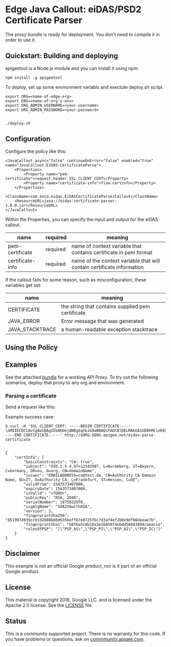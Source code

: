 # Edge Java Callout: eiDAS/PSD2 Certificate Parser

The proxy bundle is ready for deployment. You don't need to compile it in order to use it.

## Quickstart: Building and deploying


apigeetool is a Node.js module and you can install it using npm:

```
npm install -g apigeetool
```

To deploy, set up some environment variabls and exectute deploy.sh script.


```
export ORG=<name-of-edge-org>
export ENV=<name-of-org's-env>
export ORG_ADMIN_USERNAME=<your-username>
export ORG_ADMIN_PASSWORD=<your-password>


./deploy.sh
```

## Configuration

Configure the policy like this:

```
<JavaCallout async="false" continueOnError="false" enabled="true" name="JavaCallout.EiDAS-CertificateParse">
    <Properties>
        <Property name="pem-certificate">request.header.SSL_CLIENT_CERT</Property>
        <Property name="certificate-info">flow.certinfo</Property>
    </Properties>
    <ClassName>com.exco.eidas.EiDASCertificateParserCallout</ClassName>
    <ResourceURL>java://eidas-certificate-parser-1.0.0.jar</ResourceURL>
</JavaCallout>
```

Within the Properties, you can specify the input and output for the eiDAS callout.

| name             | required | meaning                                 |
| ---------------- | -------- | ----------------------------------------|
| pem-certificate  | required | name of context variable that contains certificate in pem format |
| certificate-info | required | name of the context variable that will contain certificate information |

If the callout fails for some reason, such as misconfiguration, these variables get set:

| name                  | meaning |
| --------------------- | ---------------------------------------------------------------------- |
| CERTIFICATE            | the string that contains supplied pem certificate                     |
| JAVA_ERROR       | Error message that was generated                                            |
| JAVA_STACKTRACE       | a human-readable exception stacktrace                                  |


## Using the Policy



## Examples

See the attached [bundle](./eidas-certificate-bundle) for a working API Proxy.
To try out the following scenarios, deploy that proxy to any org and environment.

### Parsing a certificate


Send a request like this:

Example success case:
```
$ curl -H 'SSL_CLIENT_CERT: -----BEGIN CERTIFICATE-----\nMIIECDCCAvCgAwIBAgIEb8KUejANBgkqhkiG9w0BAQsFADCBlDELMAkGA1UEBhMC\nREUxDzANBgNVBAgMBkhlc3NlbjESMBAGA1UEBwwJRnJhbmtmdXJ0MRUwEwYDVQQK\nDAxBdXRob3JpdHkgQ0ExCzAJBgNVBAsMAklUMSEwHwYDVQQDDBhBdXRob3JpdHkg\nQ0EgRG9tYWluIE5hbWUxGTAXBgkqhkiG9w0BCQEWCmNhQHRlc3QuZGUwHhcNMTgx\nMTEzMDk0MjU4WhcNMTgxMTMwMTAyMzI3WjB6MRMwEQYDVQQDDApkb21haW5OYW1l\nMQwwCgYDVQQKDANvcmcxCzAJBgNVBAsMAm91MRAwDgYDVQQGEwdHZXJtYW55MQ8w\nDQYDVQQIDAZCYXllcm4xEjAQBgNVBAcMCU51cmVtYmVyZzERMA8GA1UEYQwIMTIz\nNDU5ODcwggEiMA0GCSqGSIb3DQEBAQUAA4IBDwAwggEKAoIBAQCygUI6R+8LEMgB\n4mVPKCq9a7AW1UuTXSXb4/GehFi+fWmcaUCUqrLamPUZKEelW2LZ92dSb/uFKA56\nYpI0kEcEwjE0DUl/7oZsdPKeSxPfixOpuj9m3V3VZIDbYxgKjnaxWHkobXCIzhHp\n7AQ6cMpPY7i4O+IXK4bY4cqImW/jBiHhV1tkAHCrRyQgb9aRDFN1CqyUdL9XBzC7\noO/GdVlfJPX8YlQz9Dd9PrXL0ORsvms2wRArVFgiDIPNcgJKGIOigHTzb66WIutu\nmBYrMcObXf+9Mb7q2KUeRFizKlO7t9H3vDmKi+nYJLNXDbJLf6+kRJj5EfMOP/MG\nXGluValZAgMBAAGjezB5MHcGCCsGAQUFBwEDBGswaTBnBgYEAIGYJwIwXTBMMBEG\nBwQAgZgnAQEMBlBTUF9BUzARBgcEAIGYJwECDAZQU1BfUEkwEQYHBACBmCcBAwwG\nUFNQX0FJMBEGBwQAgZgnAQQMBlBTUF9JQwwEQXV0aAwHR2VybWFueTANBgkqhkiG\n9w0BAQsFAAOCAQEAesGPHrsobCiPqA49tYzDpgWFm33C+9bTqisRd07bCjWWKLpw\nZsQjxZqTUVSaHedXjxF92JdWgcTtW2jhjYIiEixfaUkoEgpqPfPhDTuqpdw2dD2z\n/N0bdVuxIhxatwA/4Dh0zMO0e3GTmK0iMcRczaPuiCQiDuEaoKy+ZpDzdGfrsmDx\n5wKhIdJ/HoV/fi3gjnUcBUFI3n9MZxinPfIvbouHkRpBtyN8T25NGdpKgLX5P3l9\nyE+a+3BoVXBsDgmkuf5pkcagyWC53vZRwceBKEaRzVELmL+/9ftRm6d/DT54tCiR\nQ1q2Ca1AIXrpFAoDBAvqtQb4lyPnG6BJcwYBUg==\n-----END CERTIFICATE-----' http://$ORG-$ENV.apigee.net/eidas-parse-certificate


{
    "certInfo": {
        "basicConstraints": "CA: true",
        "subject": "OID.2.5.4.97=12345987, L=Nuremberg, ST=Bayern, C=Germany, OU=ou, O=org, CN=domainName",
        "issuer": "EMAILADDRESS=ca@test.de, CN=Authority CA Domain Name, OU=IT, O=Authority CA, L=Frankfurt, ST=Hessen, C=DE",
        "validFrom": 1543573407000,
        "expiryDate": 1543573407000,
        "isValid": "<TODO>",
        "publicKey": "RSA, 2048",
        "serialNumber": 1875022970,
        "sigAlgName": "SHA256withRSA",
        "version": 3,
        "fingerprintSha256": "8519974939ccb1d2880bd8d635beffb7e0725fbc7d3af4ef2b8e9df88deeae7b",
        "fingerprintSha1": "b8f6a5c8b18a3e1b058f4ebd458683094caeacce",
        "rolesOfPSP": "[\"PSP_AS\",\"PSP_PI\",\"PSP_AI\",\"PSP_IC\"]"
    }
}
```




 





## Disclaimer

This example is not an official Google product, nor is it part of an official Google product.

## License

This material is copyright 2018, Google LLC.
and is licensed under the Apache 2.0 license. See the [LICENSE](LICENSE) file.

## Status

This is a community supported project. There is no warranty for this code.
If you have problems or questions, ask on [commmunity.apigee.com](https://community.apigee.com).
